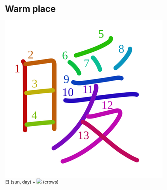 # Warm place
![6696](../kanji-colorize/6696.svg)
[日](日.md) (sun, day) + ![](http://www.kanjidamage.com/assets/radsmall/crows-914bb01371c3d5246b149676ce5575f17434d5d47ff8fa11dd6d440ccf5676a6.jpg) (crows)